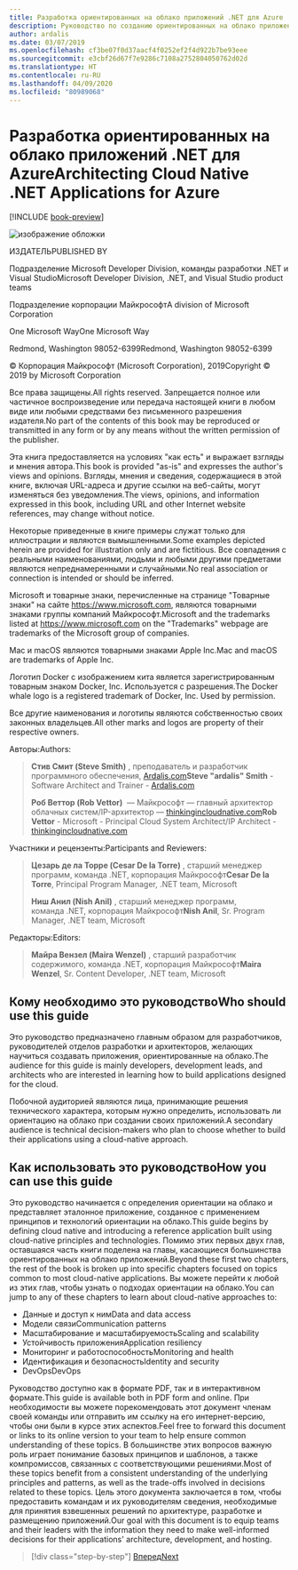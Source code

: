 ```yaml
---
title: Разработка ориентированных на облако приложений .NET для Azure
description: Руководство по созданию ориентированных на облако приложений, использующих контейнеры, микрослужбы и бессерверные функции Azure.
author: ardalis
ms.date: 03/07/2019
ms.openlocfilehash: cf3be07f0d37aacf4f0252ef2f4d922b7be93eee
ms.sourcegitcommit: e3cbf26d67f7e9286c7108a2752804050762d02d
ms.translationtype: HT
ms.contentlocale: ru-RU
ms.lasthandoff: 04/09/2020
ms.locfileid: "80989068"
---
```

# <a name="architecting-cloud-native-net-applications-for-azure"></a><span data-ttu-id="07f0e-103">Разработка ориентированных на облако приложений .NET для Azure</span><span class="sxs-lookup"><span data-stu-id="07f0e-103">Architecting Cloud Native .NET Applications for Azure</span></span>

[!INCLUDE [book-preview](../../../includes/book-preview.md)]

![изображение обложки](./media/cover.png)

<span data-ttu-id="07f0e-105">ИЗДАТЕЛЬ</span><span class="sxs-lookup"><span data-stu-id="07f0e-105">PUBLISHED BY</span></span>

<span data-ttu-id="07f0e-106">Подразделение Microsoft Developer Division, команды разработки .NET и Visual Studio</span><span class="sxs-lookup"><span data-stu-id="07f0e-106">Microsoft Developer Division, .NET, and Visual Studio product teams</span></span>

<span data-ttu-id="07f0e-107">Подразделение корпорации Майкрософт</span><span class="sxs-lookup"><span data-stu-id="07f0e-107">A division of Microsoft Corporation</span></span>

<span data-ttu-id="07f0e-108">One Microsoft Way</span><span class="sxs-lookup"><span data-stu-id="07f0e-108">One Microsoft Way</span></span>

<span data-ttu-id="07f0e-109">Redmond, Washington 98052-6399</span><span class="sxs-lookup"><span data-stu-id="07f0e-109">Redmond, Washington 98052-6399</span></span>

<span data-ttu-id="07f0e-110">&copy; Корпорация Майкрософт (Microsoft Corporation), 2019</span><span class="sxs-lookup"><span data-stu-id="07f0e-110">Copyright &copy; 2019 by Microsoft Corporation</span></span>

<span data-ttu-id="07f0e-111">Все права защищены.</span><span class="sxs-lookup"><span data-stu-id="07f0e-111">All rights reserved.</span></span> <span data-ttu-id="07f0e-112">Запрещается полное или частичное воспроизведение или передача настоящей книги в любом виде или любыми средствами без письменного разрешения издателя.</span><span class="sxs-lookup"><span data-stu-id="07f0e-112">No part of the contents of this book may be reproduced or transmitted in any form or by any means without the written permission of the publisher.</span></span>

<span data-ttu-id="07f0e-113">Эта книга предоставляется на условиях "как есть" и выражает взгляды и мнения автора.</span><span class="sxs-lookup"><span data-stu-id="07f0e-113">This book is provided "as-is" and expresses the author's views and opinions.</span></span> <span data-ttu-id="07f0e-114">Взгляды, мнения и сведения, содержащиеся в этой книге, включая URL-адреса и другие ссылки на веб-сайты, могут изменяться без уведомления.</span><span class="sxs-lookup"><span data-stu-id="07f0e-114">The views, opinions, and information expressed in this book, including URL and other Internet website references, may change without notice.</span></span>

<span data-ttu-id="07f0e-115">Некоторые приведенные в книге примеры служат только для иллюстрации и являются вымышленными.</span><span class="sxs-lookup"><span data-stu-id="07f0e-115">Some examples depicted herein are provided for illustration only and are fictitious.</span></span> <span data-ttu-id="07f0e-116">Все совпадения с реальными наименованиями, людьми и любыми другими предметами являются непреднамеренными и случайными.</span><span class="sxs-lookup"><span data-stu-id="07f0e-116">No real association or connection is intended or should be inferred.</span></span>

<span data-ttu-id="07f0e-117">Microsoft и товарные знаки, перечисленные на странице "Товарные знаки" на сайте https://www.microsoft.com, являются товарными знаками группы компаний Майкрософт.</span><span class="sxs-lookup"><span data-stu-id="07f0e-117">Microsoft and the trademarks listed at https://www.microsoft.com on the "Trademarks" webpage are trademarks of the Microsoft group of companies.</span></span>

<span data-ttu-id="07f0e-118">Mac и macOS являются товарными знаками Apple Inc.</span><span class="sxs-lookup"><span data-stu-id="07f0e-118">Mac and macOS are trademarks of Apple Inc.</span></span>

<span data-ttu-id="07f0e-119">Логотип Docker с изображением кита является зарегистрированным товарным знаком Docker, Inc. Используется с разрешения.</span><span class="sxs-lookup"><span data-stu-id="07f0e-119">The Docker whale logo is a registered trademark of Docker, Inc. Used by permission.</span></span>

<span data-ttu-id="07f0e-120">Все другие наименования и логотипы являются собственностью своих законных владельцев.</span><span class="sxs-lookup"><span data-stu-id="07f0e-120">All other marks and logos are property of their respective owners.</span></span>

<span data-ttu-id="07f0e-121">Авторы:</span><span class="sxs-lookup"><span data-stu-id="07f0e-121">Authors:</span></span>

> <span data-ttu-id="07f0e-122">**Стив Смит (Steve Smith)** , преподаватель и разработчик программного обеспечения, [Ardalis.com](https://ardalis.com)</span><span class="sxs-lookup"><span data-stu-id="07f0e-122">**Steve "ardalis" Smith** - Software Architect and Trainer - [Ardalis.com](https://ardalis.com)</span></span>
>
> <span data-ttu-id="07f0e-123">**Роб Веттор (Rob Vettor)**  — Майкрософт — главный архитектор облачных систем/IP-архитектор — [thinkingincloudnative.com](http://thinkingincloudnative.com/about/)</span><span class="sxs-lookup"><span data-stu-id="07f0e-123">**Rob Vettor** - Microsoft - Principal Cloud System Architect/IP Architect - [thinkingincloudnative.com](http://thinkingincloudnative.com/about/)</span></span>

<span data-ttu-id="07f0e-124">Участники и рецензенты:</span><span class="sxs-lookup"><span data-stu-id="07f0e-124">Participants and Reviewers:</span></span>

> <span data-ttu-id="07f0e-125">**Цезарь де ла Торре (Cesar De la Torre)** , старший менеджер программ, команда .NET, корпорация Майкрософт</span><span class="sxs-lookup"><span data-stu-id="07f0e-125">**Cesar De la Torre**, Principal Program Manager, .NET team, Microsoft</span></span>
>
> <span data-ttu-id="07f0e-126">**Ниш Анил (Nish Anil)** , старший менеджер программ, команда .NET, корпорация Майкрософт</span><span class="sxs-lookup"><span data-stu-id="07f0e-126">**Nish Anil**, Sr. Program Manager, .NET team, Microsoft</span></span>

<span data-ttu-id="07f0e-127">Редакторы:</span><span class="sxs-lookup"><span data-stu-id="07f0e-127">Editors:</span></span>

> <span data-ttu-id="07f0e-128">**Майра Вензел (Maira Wenzel)** , старший разработчик содержимого, команда .NET, корпорация Майкрософт</span><span class="sxs-lookup"><span data-stu-id="07f0e-128">**Maira Wenzel**, Sr. Content Developer, .NET team, Microsoft</span></span>

## <a name="who-should-use-this-guide"></a><span data-ttu-id="07f0e-129">Кому необходимо это руководство</span><span class="sxs-lookup"><span data-stu-id="07f0e-129">Who should use this guide</span></span>

<span data-ttu-id="07f0e-130">Это руководство предназначено главным образом для разработчиков, руководителей отделов разработки и архитекторов, желающих научиться создавать приложения, ориентированные на облако.</span><span class="sxs-lookup"><span data-stu-id="07f0e-130">The audience for this guide is mainly developers, development leads, and architects who are interested in learning how to build applications designed for the cloud.</span></span>

<span data-ttu-id="07f0e-131">Побочной аудиторией являются лица, принимающие решения технического характера, которым нужно определить, использовать ли ориентацию на облако при создании своих приложений.</span><span class="sxs-lookup"><span data-stu-id="07f0e-131">A secondary audience is technical decision-makers who plan to choose whether to build their applications using a cloud-native approach.</span></span>

## <a name="how-you-can-use-this-guide"></a><span data-ttu-id="07f0e-132">Как использовать это руководство</span><span class="sxs-lookup"><span data-stu-id="07f0e-132">How you can use this guide</span></span>

<span data-ttu-id="07f0e-133">Это руководство начинается с определения ориентации на облако и представляет эталонное приложение, созданное с применением принципов и технологий ориентации на облако.</span><span class="sxs-lookup"><span data-stu-id="07f0e-133">This guide begins by defining cloud native and introducing a reference application built using cloud-native principles and technologies.</span></span> <span data-ttu-id="07f0e-134">Помимо этих первых двух глав, оставшаяся часть книги поделена на главы, касающиеся большинства ориентированных на облако приложений.</span><span class="sxs-lookup"><span data-stu-id="07f0e-134">Beyond these first two chapters, the rest of the book is broken up into specific chapters focused on topics common to most cloud-native applications.</span></span> <span data-ttu-id="07f0e-135">Вы можете перейти к любой из этих глав, чтобы узнать о подходах ориентации на облако.</span><span class="sxs-lookup"><span data-stu-id="07f0e-135">You can jump to any of these chapters to learn about cloud-native approaches to:</span></span>

- <span data-ttu-id="07f0e-136">Данные и доступ к ним</span><span class="sxs-lookup"><span data-stu-id="07f0e-136">Data and data access</span></span>
- <span data-ttu-id="07f0e-137">Модели связи</span><span class="sxs-lookup"><span data-stu-id="07f0e-137">Communication patterns</span></span>
- <span data-ttu-id="07f0e-138">Масштабирование и масштабируемость</span><span class="sxs-lookup"><span data-stu-id="07f0e-138">Scaling and scalability</span></span>
- <span data-ttu-id="07f0e-139">Устойчивость приложения</span><span class="sxs-lookup"><span data-stu-id="07f0e-139">Application resiliency</span></span>
- <span data-ttu-id="07f0e-140">Мониторинг и работоспособность</span><span class="sxs-lookup"><span data-stu-id="07f0e-140">Monitoring and health</span></span>
- <span data-ttu-id="07f0e-141">Идентификация и безопасность</span><span class="sxs-lookup"><span data-stu-id="07f0e-141">Identity and security</span></span>
- <span data-ttu-id="07f0e-142">DevOps</span><span class="sxs-lookup"><span data-stu-id="07f0e-142">DevOps</span></span>

<span data-ttu-id="07f0e-143">Руководство доступно как в формате PDF, так и в интерактивном формате.</span><span class="sxs-lookup"><span data-stu-id="07f0e-143">This guide is available both in PDF form and online.</span></span> <span data-ttu-id="07f0e-144">При необходимости вы можете порекомендовать этот документ членам своей команды или отправить им ссылку на его интернет-версию, чтобы они были в курсе этих аспектов.</span><span class="sxs-lookup"><span data-stu-id="07f0e-144">Feel free to forward this document or links to its online version to your team to help ensure common understanding of these topics.</span></span> <span data-ttu-id="07f0e-145">В большинстве этих вопросов важную роль играет понимание базовых принципов и шаблонов, а также компромиссов, связанных с соответствующими решениями.</span><span class="sxs-lookup"><span data-stu-id="07f0e-145">Most of these topics benefit from a consistent understanding of the underlying principles and patterns, as well as the trade-offs involved in decisions related to these topics.</span></span> <span data-ttu-id="07f0e-146">Цель этого документа заключается в том, чтобы предоставить командам и их руководителям сведения, необходимые для принятия взвешенных решений по архитектуре, разработке и размещению приложений.</span><span class="sxs-lookup"><span data-stu-id="07f0e-146">Our goal with this document is to equip teams and their leaders with the information they need to make well-informed decisions for their applications' architecture, development, and hosting.</span></span>

>[!div class="step-by-step"]
>[<span data-ttu-id="07f0e-147">Вперед</span><span class="sxs-lookup"><span data-stu-id="07f0e-147">Next</span></span>](introduction.md)
